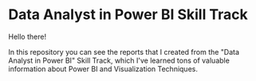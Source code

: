 # Data Analyst in Power BI Skill Track

Hello there!

In this repository you can see the reports that I created from the "Data Analyst in Power BI" Skill Track, which I've learned tons of valuable information about Power BI and Visualization Techniques.
